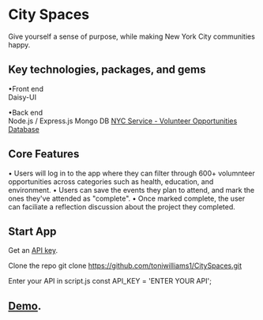 # City Spaces
 
Give yourself a sense of purpose, while making New York City communities happy.

## Key technologies, packages, and gems

•Front end <br>
Daisy-UI

•Back end <br>
Node.js / Express.js
Mongo DB
[NYC Service - Volunteer Opportunities Database](https://data.cityofnewyork.us/Social-Services/NYC-Service-Volunteer-Opportunities-Database/btdp-kset)

## Core Features
• Users will log in to the app where they can filter through 600+ volumnteer opportunities across categories such as health, education, and environment.
• Users can save the events they plan to attend, and mark the ones they've attended as "complete".
• Once marked complete, the user can faciliate a reflection discussion about the project they completed.

## Start App
Get an [API key](https://opendata.cityofnewyork.us/).

Clone the repo git clone https://github.com/toniwilliams1/CitySpaces.git

Enter your API in script.js const API_KEY = 'ENTER YOUR API';

## [Demo](https://luxebar.netlify.app/).

